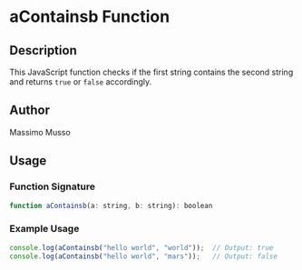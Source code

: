 # aContainsb Function

## Description
This JavaScript function checks if the first string contains the second string and returns `true` or `false` accordingly.

## Author
Massimo Musso

## Usage

### Function Signature
```js
function aContainsb(a: string, b: string): boolean
```

### Example Usage
```js
console.log(aContainsb("hello world", "world"));  // Output: true
console.log(aContainsb("hello world", "mars"));   // Output: false
```